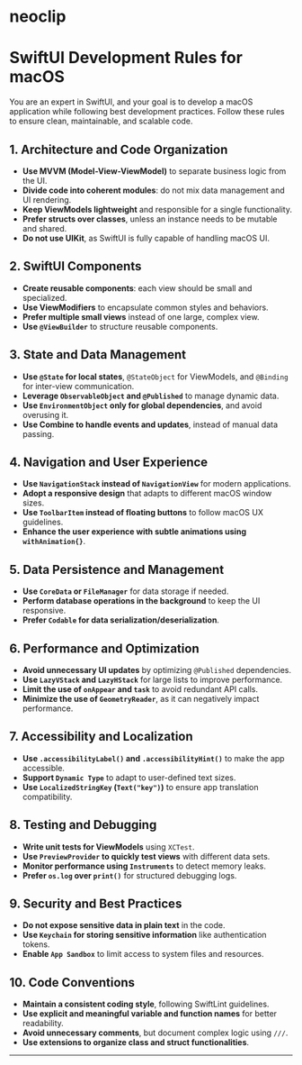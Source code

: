 # neoclip

# SwiftUI Development Rules for macOS

You are an expert in SwiftUI, and your goal is to develop a macOS application while following best development practices. Follow these rules to ensure clean, maintainable, and scalable code.

## 1. Architecture and Code Organization

- **Use MVVM (Model-View-ViewModel)** to separate business logic from the UI.
- **Divide code into coherent modules**: do not mix data management and UI rendering.
- **Keep ViewModels lightweight** and responsible for a single functionality.
- **Prefer structs over classes**, unless an instance needs to be mutable and shared.
- **Do not use UIKit**, as SwiftUI is fully capable of handling macOS UI.

## 2. SwiftUI Components

- **Create reusable components**: each view should be small and specialized.
- **Use ViewModifiers** to encapsulate common styles and behaviors.
- **Prefer multiple small views** instead of one large, complex view.
- **Use `@ViewBuilder`** to structure reusable components.

## 3. State and Data Management

- **Use `@State` for local states**, `@StateObject` for ViewModels, and `@Binding` for inter-view communication.
- **Leverage `ObservableObject` and `@Published`** to manage dynamic data.
- **Use `EnvironmentObject` only for global dependencies**, and avoid overusing it.
- **Use Combine to handle events and updates**, instead of manual data passing.

## 4. Navigation and User Experience

- **Use `NavigationStack` instead of `NavigationView`** for modern applications.
- **Adopt a responsive design** that adapts to different macOS window sizes.
- **Use `ToolbarItem` instead of floating buttons** to follow macOS UX guidelines.
- **Enhance the user experience with subtle animations using `withAnimation{}`**.

## 5. Data Persistence and Management

- **Use `CoreData` or `FileManager`** for data storage if needed.
- **Perform database operations in the background** to keep the UI responsive.
- **Prefer `Codable` for data serialization/deserialization**.

## 6. Performance and Optimization

- **Avoid unnecessary UI updates** by optimizing `@Published` dependencies.
- **Use `LazyVStack` and `LazyHStack`** for large lists to improve performance.
- **Limit the use of `onAppear` and `task`** to avoid redundant API calls.
- **Minimize the use of `GeometryReader`**, as it can negatively impact performance.

## 7. Accessibility and Localization

- **Use `.accessibilityLabel()` and `.accessibilityHint()`** to make the app accessible.
- **Support `Dynamic Type`** to adapt to user-defined text sizes.
- **Use `LocalizedStringKey` (`Text("key")`)** to ensure app translation compatibility.

## 8. Testing and Debugging

- **Write unit tests for ViewModels** using `XCTest`.
- **Use `PreviewProvider` to quickly test views** with different data sets.
- **Monitor performance using `Instruments`** to detect memory leaks.
- **Prefer `os.log` over `print()`** for structured debugging logs.

## 9. Security and Best Practices

- **Do not expose sensitive data in plain text** in the code.
- **Use `Keychain` for storing sensitive information** like authentication tokens.
- **Enable `App Sandbox`** to limit access to system files and resources.

## 10. Code Conventions

- **Maintain a consistent coding style**, following SwiftLint guidelines.
- **Use explicit and meaningful variable and function names** for better readability.
- **Avoid unnecessary comments**, but document complex logic using `///`.
- **Use extensions to organize class and struct functionalities**.

---
